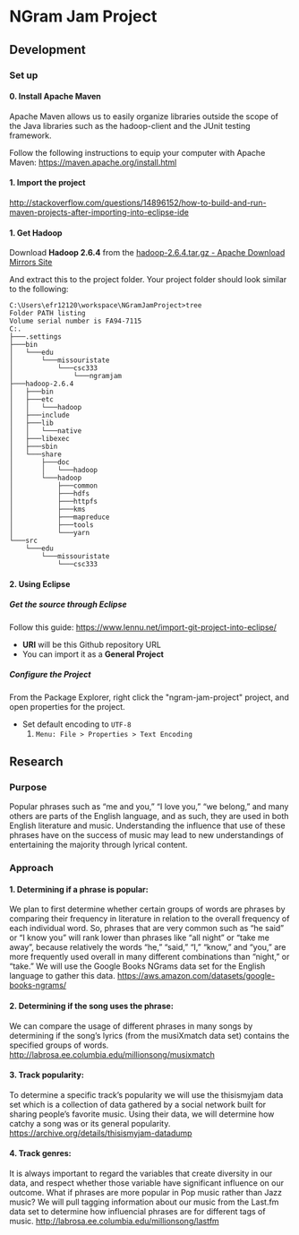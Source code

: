 # NGram Jam Project

## Development

### Set up

#### 0. Install Apache Maven

Apache Maven allows us to easily organize libraries outside the scope of the Java libraries such as the hadoop-client and the JUnit testing framework.

Follow the following instructions to equip your computer with Apache Maven:
https://maven.apache.org/install.html

#### 1. Import the project

http://stackoverflow.com/questions/14896152/how-to-build-and-run-maven-projects-after-importing-into-eclipse-ide

#### 1. Get Hadoop

Download **Hadoop 2.6.4** from the [hadoop-2.6.4.tar.gz - Apache Download Mirrors Site](http://www.apache.org/dyn/closer.cgi/hadoop/common/hadoop-2.6.4/hadoop-2.6.4.tar.gz)

And extract this to the project folder. Your project folder should look similar to the following:
```
C:\Users\efr12120\workspace\NGramJamProject>tree
Folder PATH listing
Volume serial number is FA94-7115
C:.
├───.settings
├───bin
│   └───edu
│       └───missouristate
│           └───csc333
│               └───ngramjam
├───hadoop-2.6.4
│   ├───bin
│   ├───etc
│   │   └───hadoop
│   ├───include
│   ├───lib
│   │   └───native
│   ├───libexec
│   ├───sbin
│   └───share
│       ├───doc
│       │   └───hadoop
│       └───hadoop
│           ├───common
│           ├───hdfs
│           ├───httpfs
│           ├───kms
│           ├───mapreduce
│           ├───tools
│           └───yarn
└───src
    └───edu
        └───missouristate
            └───csc333
```

#### 2. Using Eclipse

##### Get the source through Eclipse

Follow this guide: https://www.lennu.net/import-git-project-into-eclipse/

 * **URI** will be this Github repository URL
 * You can import it as a **General Project**

##### Configure the Project

From the Package Explorer, right click the "ngram-jam-project" project, and open properties for the project.


 * Set default encoding to `UTF-8`
   1. `Menu: File > Properties > Text Encoding`

## Research

### Purpose

Popular phrases such as “me and you,” “I love you,” “we belong,” and many others are parts of the English language, and as such, they are used in both English literature and music. Understanding the influence that use of these phrases have on the success of music may lead to new understandings of entertaining the majority through lyrical content.

### Approach

#### 1. Determining if a phrase is popular:

We plan to first determine whether certain groups of words are phrases by comparing their frequency in literature in relation to the overall frequency of each individual word. So, phrases that are very common such as “he said” or “I know you” will rank lower than phrases like “all night” or “take me away”, because relatively the words “he,” “said,” “I,” “know,” and “you,” are more frequently used overall in many different combinations than “night,” or “take.” We will use the Google Books NGrams data set for the English language to gather this data.
https://aws.amazon.com/datasets/google-books-ngrams/

#### 2. Determining if the song uses the phrase:

We can compare the usage of different phrases in many songs by determining if the song’s lyrics (from the musiXmatch data set) contains the specified groups of words.
http://labrosa.ee.columbia.edu/millionsong/musixmatch

#### 3. Track popularity:

To determine a specific track’s popularity we will use the thisismyjam data set which is a collection of data gathered by a social network built for sharing people’s favorite music. Using their data, we will determine how catchy a song was or its general popularity.
https://archive.org/details/thisismyjam-datadump

#### 4. Track genres:

It is always important to regard the variables that create diversity in our data, and respect whether those variable have significant influence on our outcome. What if phrases are more popular in Pop music rather than Jazz music? We will pull tagging information about our music from the Last.fm data set to determine how influencial phrases are for different tags of music.
http://labrosa.ee.columbia.edu/millionsong/lastfm